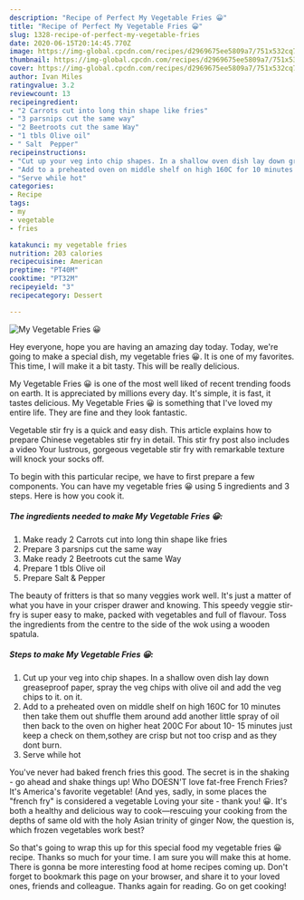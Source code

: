 ```yaml
---
description: "Recipe of Perfect My Vegetable Fries 😀"
title: "Recipe of Perfect My Vegetable Fries 😀"
slug: 1328-recipe-of-perfect-my-vegetable-fries
date: 2020-06-15T20:14:45.770Z
image: https://img-global.cpcdn.com/recipes/d2969675ee5809a7/751x532cq70/my-vegetable-fries-😀-recipe-main-photo.jpg
thumbnail: https://img-global.cpcdn.com/recipes/d2969675ee5809a7/751x532cq70/my-vegetable-fries-😀-recipe-main-photo.jpg
cover: https://img-global.cpcdn.com/recipes/d2969675ee5809a7/751x532cq70/my-vegetable-fries-😀-recipe-main-photo.jpg
author: Ivan Miles
ratingvalue: 3.2
reviewcount: 13
recipeingredient:
- "2 Carrots cut into long thin shape like fries"
- "3 parsnips cut the same way"
- "2 Beetroots cut the same Way"
- "1 tbls Olive oil"
- " Salt  Pepper"
recipeinstructions:
- "Cut up your veg into chip shapes. In a shallow oven dish lay down greaseproof paper, spray the veg chips with olive oil and add the veg chips to it. on it."
- "Add to a preheated oven on middle shelf on high 160C for 10 minutes then take them out shuffle them around add another little spray of oil then back to the oven on higher heat 200C For about 10- 15 minutes just keep a check on them,sothey are crisp but not too crisp and as they dont burn."
- "Serve while hot"
categories:
- Recipe
tags:
- my
- vegetable
- fries

katakunci: my vegetable fries 
nutrition: 203 calories
recipecuisine: American
preptime: "PT40M"
cooktime: "PT32M"
recipeyield: "3"
recipecategory: Dessert

---
```



![My Vegetable Fries 😀](https://img-global.cpcdn.com/recipes/d2969675ee5809a7/751x532cq70/my-vegetable-fries-😀-recipe-main-photo.jpg)

Hey everyone, hope you are having an amazing day today. Today, we're going to make a special dish, my vegetable fries 😀. It is one of my favorites. This time, I will make it a bit tasty. This will be really delicious.

My Vegetable Fries 😀 is one of the most well liked of recent trending foods on earth. It is appreciated by millions every day. It's simple, it is fast, it tastes delicious. My Vegetable Fries 😀 is something that I've loved my entire life. They are fine and they look fantastic.

Vegetable stir fry is a quick and easy dish. This article explains how to prepare Chinese vegetables stir fry in detail. This stir fry post also includes a video Your lustrous, gorgeous vegetable stir fry with remarkable texture will knock your socks off.


To begin with this particular recipe, we have to first prepare a few components. You can have my vegetable fries 😀 using 5 ingredients and 3 steps. Here is how you cook it.

<!--inarticleads1-->

##### The ingredients needed to make My Vegetable Fries 😀:

1. Make ready 2 Carrots cut into long thin shape like fries
1. Prepare 3 parsnips cut the same way
1. Make ready 2 Beetroots cut the same Way
1. Prepare 1 tbls Olive oil
1. Prepare  Salt &amp; Pepper


The beauty of fritters is that so many veggies work well. It&#39;s just a matter of what you have in your crisper drawer and knowing. This speedy veggie stir-fry is super easy to make, packed with vegetables and full of flavour. Toss the ingredients from the centre to the side of the wok using a wooden spatula. 

<!--inarticleads2-->

##### Steps to make My Vegetable Fries 😀:

1. Cut up your veg into chip shapes. In a shallow oven dish lay down greaseproof paper, spray the veg chips with olive oil and add the veg chips to it. on it.
1. Add to a preheated oven on middle shelf on high 160C for 10 minutes then take them out shuffle them around add another little spray of oil then back to the oven on higher heat 200C For about 10- 15 minutes just keep a check on them,sothey are crisp but not too crisp and as they dont burn.
1. Serve while hot


You&#39;ve never had baked french fries this good. The secret is in the shaking - go ahead and shake things up! Who DOESN&#39;T love fat-free French Fries? It&#39;s America&#39;s favorite vegetable! (And yes, sadly, in some places the &#34;french fry&#34; is considered a vegetable Loving your site - thank you! 😀. It&#39;s both a healthy and delicious way to cook—rescuing your cooking from the depths of same old with the holy Asian trinity of ginger Now, the question is, which frozen vegetables work best? 

So that's going to wrap this up for this special food my vegetable fries 😀 recipe. Thanks so much for your time. I am sure you will make this at home. There is gonna be more interesting food at home recipes coming up. Don't forget to bookmark this page on your browser, and share it to your loved ones, friends and colleague. Thanks again for reading. Go on get cooking!
